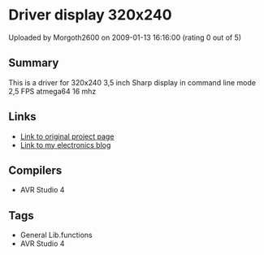 # Driver display 320x240

Uploaded by Morgoth2600 on 2009-01-13 16:16:00 (rating 0 out of 5)

## Summary

This is a driver for 320x240 3,5 inch Sharp display in command line mode 2,5 FPS atmega64 16 mhz

## Links

- [Link to original project page](http://digitalelectronicsandprograming.blogspot.com/2008/10/minidriver-for-sharp-displays-320x240.html)
- [Link to my electronics blog](http://digitalelectronicsandprograming.blogspot.com/)

## Compilers

- AVR Studio 4

## Tags

- General Lib.functions
- AVR Studio 4
